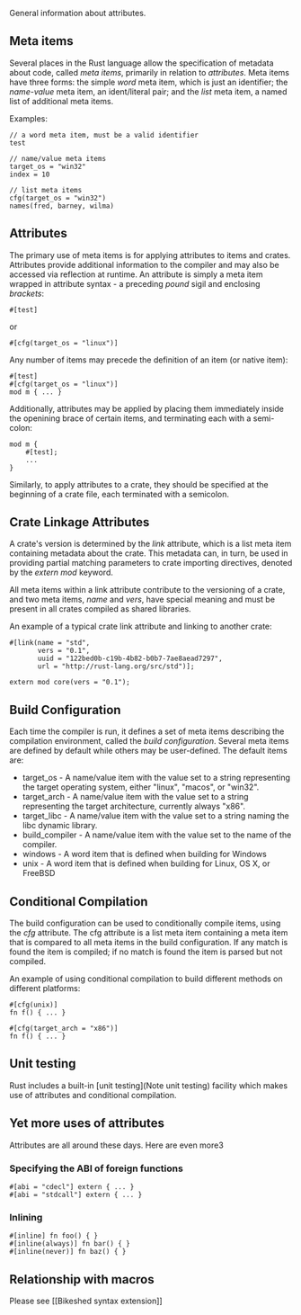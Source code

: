 General information about attributes.

## Meta items

Several places in the Rust language allow the specification of metadata about code, called _meta items_, primarily in relation to _attributes_. Meta items have three forms: the simple _word_ meta item, which is just an identifier; the _name-value_ meta item, an ident/literal pair; and the _list_ meta item, a named list of additional meta items.

Examples:

    // a word meta item, must be a valid identifier
    test

    // name/value meta items
    target_os = "win32"
    index = 10

    // list meta items
    cfg(target_os = "win32")
    names(fred, barney, wilma)

## Attributes

The primary use of meta items is for applying attributes to items and crates. Attributes provide additional information to the compiler and may also be accessed via reflection at runtime. An attribute is simply a meta item wrapped in attribute syntax - a preceding _pound_ sigil and enclosing _brackets_:

    #[test]

or

    #[cfg(target_os = "linux")]

Any number of items may precede the definition of an item (or native item):

    #[test]
    #[cfg(target_os = "linux")]
    mod m { ... }

Additionally, attributes may be applied by placing them immediately inside the openining brace of certain items, and terminating each with a semi-colon:

    mod m {
        #[test];
        ...
    }

Similarly, to apply attributes to a crate, they should be specified at the beginning of a crate file, each terminated with a semicolon.

## Crate Linkage Attributes

A crate's version is determined by the _link_ attribute, which is a list meta item containing metadata about the crate. This metadata can, in turn, be used in providing partial matching parameters to crate importing directives, denoted by the *extern mod* keyword.

All meta items within a link attribute contribute to the versioning of a crate, and two meta items, _name_ and _vers_, have special meaning and must be present in all crates compiled as shared libraries.

An example of a typical crate link attribute and linking to another crate:

    #[link(name = "std",
           vers = "0.1",
           uuid = "122bed0b-c19b-4b82-b0b7-7ae8aead7297",
           url = "http://rust-lang.org/src/std")];

    extern mod core(vers = "0.1");

## Build Configuration

Each time the compiler is run, it defines a set of meta items describing the compilation environment, called the _build configuration_. Several meta items are defined by default while others may be user-defined. The default items are:

* target_os - A name/value item with the value set to a string representing the target operating system, either "linux", "macos", or "win32".
* target_arch - A name/value item with the value set to a string representing the target architecture, currently always "x86".
* target_libc - A name/value item with the value set to a string naming the libc dynamic library.
* build_compiler - A name/value item with the value set to the name of the compiler.
* windows - A word item that is defined when building for Windows
* unix - A word item that is defined when building for Linux, OS X, or FreeBSD

## Conditional Compilation

The build configuration can be used to conditionally compile items, using the _cfg_ attribute. The cfg attribute is a list meta item containing a meta item that is compared to all meta items in the build configuration. If any match is found the item is compiled; if no match is found the item is parsed but not compiled.

An example of using conditional compilation to build different methods on different platforms:

    #[cfg(unix)]
    fn f() { ... }

    #[cfg(target_arch = "x86")]
    fn f() { ... }

## Unit testing

Rust includes a built-in [unit testing](Note unit testing) facility which makes use of attributes and conditional compilation.

## Yet more uses of attributes

Attributes are all around these days. Here are even more3

### Specifying the ABI of foreign functions

    #[abi = "cdecl"] extern { ... }
    #[abi = "stdcall"] extern { ... }

### Inlining

    #[inline] fn foo() { }
    #[inline(always)] fn bar() { }
    #[inline(never)] fn baz() { }

## Relationship with macros
Please see [[Bikeshed syntax extension]]